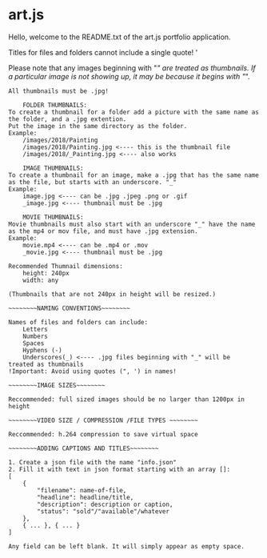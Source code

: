 # art.js
Hello, welcome to the README.txt of the art.js portfolio application.

Titles for files and folders cannot include a single quote! '

Please note that any images beginning with "_" are treated as thumbnails.
If a particular image is not showing up, it may be because it begins with "_".

~~~~~~~~THUMBNAILS~~~~~~~~
All thumbnails must be .jpg!

	FOLDER THUMBNAILS:
To create a thumbnail for a folder add a picture with the same name as the folder, and a .jpg extention.
Put the image in the same directory as the folder.
Example:
	/images/2018/Painting
	/images/2018/Painting.jpg <---- this is the thumbnail file
	/images/2018/_Painting.jpg <---- also works

	IMAGE THUMBNAILS:
To create a thumbnail for an image, make a .jpg that has the same name as the file, but starts with an underscore. "_"
Example:
	image.jpg <---- can be .jpg .jpeg .png or .gif
	_image.jpg <---- thumbnail must be .jpg

	MOVIE THUMBNAILS:
Movie thumbnails must also start with an underscore "_" have the name as the mp4 or mov file, and must have .jpg extension.
Example:
	movie.mp4 <---- can be .mp4 or .mov
	_movie.jpg <---- thumbnail must be .jpg

Recommended Thumnail dimensions:
	height: 240px
	width: any

(Thumbnails that are not 240px in height will be resized.)

~~~~~~~~NAMING CONVENTIONS~~~~~~~~

Names of files and folders can include:
	Letters
	Numbers
	Spaces
	Hyphens (-)
	Underscores(_) <---- .jpg files beginning with "_" will be 					treated as thumbnails
!Important: Avoid using quotes (", ') in names!

~~~~~~~~IMAGE SIZES~~~~~~~~

Reccommended: full sized images should be no larger than 1200px in height

~~~~~~~~VIDEO SIZE / COMPRESSION /FILE TYPES ~~~~~~~~

Reccommended: h.264 compression to save virtual space

~~~~~~~~ADDING CAPTIONS AND TITLES~~~~~~~~

1. Create a json file with the name "info.json"
2. Fill it with text in json format starting with an array []:
[
	{
		"filename": name-of-file,
		"headline": headline/title,
		"description": description or caption,
		"status": "sold"/"available"/whatever
	},
	{ ... }, { ... }
]

Any field can be left blank. It will simply appear as empty space.
